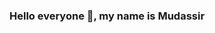 ### Hello everyone 👋, my name is Mudassir

<!--
**mookyjan/mookyjan** is a ✨ _special_ ✨ repository because its `README.md` (this file) appears on your GitHub profile.

Here are some ideas to get you started:

- 💻 I'm an Android Engineer
- 🔭 I’m currently working on unit testing and CI/CD stuff ...
- 🌱 I’m currently learning about Clean Architecture...
- 👯 I’m looking to collaborate on ...
- 🤔 I’m looking for help with ...
- 💬 Ask me about ...
- 📫 How to reach me: ...
- 😄 Pronouns: ...
- ⚡ Fun fact: ...
-->
